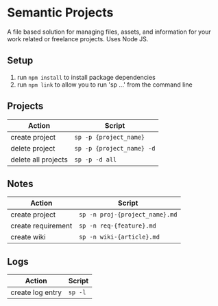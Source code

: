 # Semantic Projects

A file based solution for managing files, assets, and information for your work related or freelance projects. Uses Node JS.

## Setup

1. run `npm install` to install package dependencies
2. run `npm link` to allow you to run 'sp ...' from the command line

## Projects

| Action | Script |
|-|-|
| create project | `sp -p {project_name}` |
| delete project | `sp -p {project_name} -d` |
| delete all projects | `sp -p -d all` |

## Notes

| Action | Script |
|-|-|
| create project | `sp -n proj-{project_name}.md` |
| create requirement | `sp -n req-{feature}.md` |
| create wiki | `sp -n wiki-{article}.md` |

## Logs

| Action | Script |
|-|-|
| create log entry | `sp -l` |
